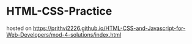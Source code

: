 # HTML-CSS-Practice

hosted on  https://prithvi2226.github.io/HTML-CSS-and-Javascript-for-Web-Developers/mod-4-solutions/index.html
